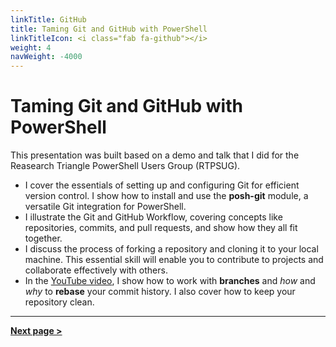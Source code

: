 ```yaml
---
linkTitle: GitHub
title: Taming Git and GitHub with PowerShell
linkTitleIcon: <i class="fab fa-github"></i>
weight: 4
navWeight: -4000
---
```

# Taming Git and GitHub with PowerShell
<!-- markdownlint-disable MD041 -->

This presentation was built based on a demo and talk that I did for the Reasearch Triangle
PowerShell Users Group (RTPSUG).

- I cover the essentials of setting up and configuring Git for efficient version control. I show how
  to install and use the **posh-git** module, a versatile Git integration for PowerShell.
- I illustrate the Git and GitHub Workflow, covering concepts like repositories, commits, and pull
  requests, and show how they all fit together.
- I discuss the process of forking a repository and cloning it to your local machine. This essential
  skill will enable you to contribute to projects and collaborate effectively with others.
- In the [YouTube video][01], I show how to work with **branches** and _how_ and _why_ to **rebase**
  your commit history. I also cover how to keep your repository clean.

---

[**Next page &gt;**](./slide2)

<!-- link references -->
[01]: https://www.youtube.com/watch?v=5TPR66fFrsQ
[02]: ./slide2
